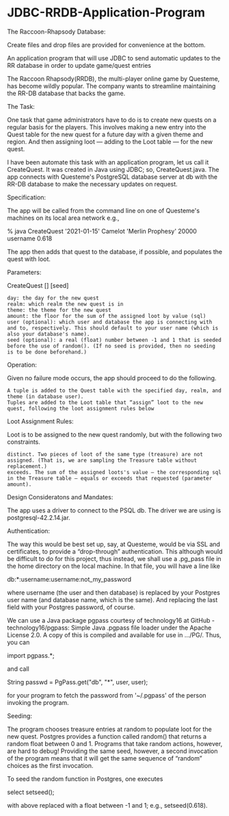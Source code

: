 # JDBC-RRDB-Application-Program

The Raccoon-Rhapsody Database: 

Create files and drop files are provided for convenience at the bottom.


An application program that will use JDBC to send automatic updates to the RR database in order to update game/quest entries

The Raccoon Rhapsody(RRDB), the multi-player online game by Questeme, has become wildly popular. The company wants to streamline maintaining the RR-DB database that backs the game.


The Task:

One task that game administrators have to do is to create new quests on a regular basis for the players. This involves making a new entry into the Quest table for the new quest for a future day with a given theme and region. And then assigning loot — adding to the Loot table — for the new quest. 

I have been automate this task with an application program, let us call it CreateQuest. It was created in Java using JDBC; so, CreateQuest.java. The app connects with Questeme's PostgreSQL database server at db with the RR-DB database to make the necessary updates on request.


Specification:

The app will be called from the command line on one of Questeme's machines on its local area network e.g.,

% java CreateQuest '2021-01-15' Camelot 'Merlin Prophesy' 20000 username 0.618

The app then adds that quest to the database, if possible, and populates the quest with loot.


Parameters:

CreateQuest <day> <realm> <theme> <amount> [<user>] [seed]

    day: the day for the new quest
    realm: which realm the new quest is in
    theme: the theme for the new quest
    amount: the floor for the sum of the assigned loot by value (sql)
    user (optional): which user and database the app is connecting with and to, respectively. This should default to your user name (which is also your database's name).
    seed (optional): a real (float) number between -1 and 1 that is seeded before the use of random(). (If no seed is provided, then no seeding is to be done beforehand.)


Operation:

Given no failure mode occurs, the app should proceed to do the following.

    A tuple is added to the Quest table with the specified day, realm, and theme (in database user).
    Tuples are added to the Loot table that “assign” loot to the new quest, following the loot assignment rules below
    

Loot Assignment Rules:

Loot is to be assigned to the new quest randomly, but with the following two constraints.

    distinct. Two pieces of loot of the same type (treasure) are not assigned. (That is, we are sampling the Treasure table without replacement.)
    exceeds. The sum of the assigned loots's value — the corresponding sql in the Treasure table — equals or exceeds that requested (parameter amount).
    
    
Design Consideratons and Mandates:    

The app uses a driver to connect to the PSQL db. The driver we are using is postgresql-42.2.14.jar. 

Authentication:

The way this would be best set up, say, at Questeme, would be via SSL and certificates, to provide a “drop-through” authentication. This although would be difficult to do for this project, thus instead, we shall use a .pg_pass file in the home directory on the local machine. In that file, you will have a line like

db:*:username:username:not_my_password

where username (the user and then database) is replaced by your Postgres user name (and database name, which is the same). And replacing the last field with your Postgres password, of course.

We can use a Java package pgpass courtesy of technology16 at GitHub - technology16/pgpass: Simple Java .pgpass file loader under the Apache License 2.0. A copy of this is compiled and available for use in …/PG/. Thus, you can

import pgpass.*;

and call

String passwd = PgPass.get("db", "*", user, user);

for your program to fetch the password from '~/.pgpass' of the person invoking the program.


Seeding:

The program chooses treasure entries at random to populate loot for the new quest. Postgres provides a function called random() that returns a random float between 0 and 1. Programs that take random actions, however, are hard to debug! Providing the same seed, however, a second invocation of the program means that it will get the same sequence of “random” choices as the first invocation.

To seed the random function in Postgres, one executes

select setseed(<seed>);

with <seed> above replaced with a float between -1 and 1; e.g., setseed(0.618).


